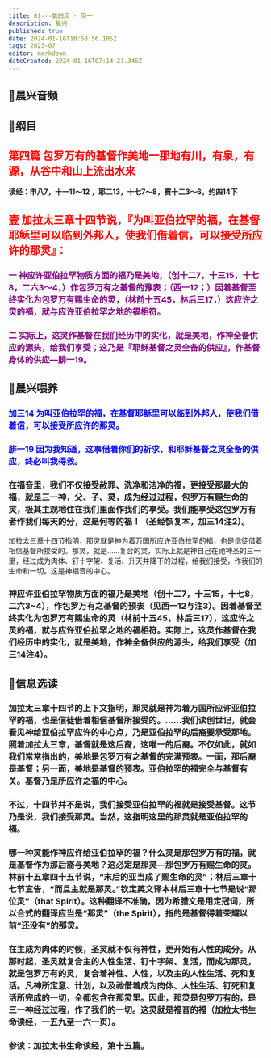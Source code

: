 ```yaml
---
title: 01---第四周 · 周一
description: 晨兴
published: true
date: 2024-01-16T10:58:56.105Z
tags: 2023-07
editor: markdown
dateCreated: 2024-01-16T07:14:21.346Z
---
```


## 🎵晨兴音频

## 📖纲目

## <font color=red> 第四篇 包罗万有的基督作美地一那地有川，有泉，有源，从谷中和山上流出水来</font>

**读经：申八7，十一11～12 ，耶二13，十七7～8，赛十二3～6，约四14下**

## <font color=red> 壹 加拉太三章十四节说，『为叫亚伯拉罕的福，在基督耶稣里可以临到外邦人，使我们借着信，可以接受所应许的那灵』：</font>

### <font color=purple> 一 神应许亚伯拉罕物质方面的福乃是美地，（创十二7，十三15，十七8，二六3～4，）作包罗万有之基督的豫表；（西一12；）因着基督至终实化为包罗万有赐生命的灵，（林前十五45，林后三17，）这应许之灵的福，就与应许亚伯拉罕之地的福相符。</font>

### <font color=purple> 二 实际上，这灵作基督在我们经历中的实化，就是美地，作神全备供应的源头，给我们享受；这乃是『耶稣基督之灵全备的供应』，作基督身体的供应—腓一19。</font>

## 📖晨兴喂养

### <font color=blue> 加三14    为叫亚伯拉罕的福，在基督耶稣里可以临到外邦人，使我们借着信，可以接受所应许的那灵。</font>

### <font color=blue> 腓一19    因为我知道，这事借着你们的祈求，和耶稣基督之灵全备的供应，终必叫我得救。</font>

### 在福音里，我们不仅接受赦罪、洗净和洁净的福，更接受那最大的福，就是三一神，父、子、灵，成为经过过程，包罗万有赐生命的灵，极其主观地住在我们里面作我们的享受。我们能享受这包罗万有者作我们每天的分，这是何等的福！（圣经恢复本，加三14注2）。
加拉太三章十四节指明，那灵就是神为着万国所应许亚伯拉罕的福，也是信徒借着相信基督所接受的。那灵，就是……复合的灵，实际上就是神自己在祂神圣的三一里，经过成为肉体、钉十字架、复活、升天并降下的过程，给我们接受，作我们的生命和一切。这是神福音的中心。

### 神应许亚伯拉罕物质方面的福乃是美地（创十二7，十三15，十七8，二六3~4），作包罗万有之基督的预表（见西一12与注3）。因着基督至终实化为包罗万有赐生命的灵（林前十五45，林后三17），这应许之灵的福，就与应许亚伯拉罕之地的福相符。实际上，这灵作基督在我们经历中的实化，就是美地，作神全备供应的源头，给我们享受（加三14注4）。

## 📖信息选读

### 加拉太三章十四节的上下文指明，那灵就是神为着万国所应许亚伯拉罕的福，也是信徒借着相信基督所接受的。……我们读创世记，就会看见神给亚伯拉罕应许的中心点，乃是亚伯拉罕的后裔要承受那地。照着加拉太三章，基督就是这后裔，这唯一的后裔。不仅如此，就如我们常常指出的，美地是包罗万有之基督的完满预表。一面，那后裔是基督；另一面，美地是基督的预表。亚伯拉罕的福完全与基督有关。基督乃是所应许之福的中心。

### 不过，十四节并不是说，我们接受亚伯拉罕的福就是接受基督。这节乃是说，我们接受那灵。当然，这指明这里的那灵就是亚伯拉罕的福。

### 哪一种灵能作神应许给亚伯拉罕的福？什么灵是那包罗万有的福，就是基督作为那后裔与美地？这必定是那灵—那包罗万有赐生命的灵。林前十五章四十五节说，“末后的亚当成了赐生命的灵”；林后三章十七节宣告，“而且主就是那灵。”钦定英文译本林后三章十七节是说“那位灵”（that Spirit）。这种翻译不准确，因为希腊文是用定冠词，所以合式的翻译应当是“那灵”（the Spirit），指的是基督得着荣耀以前“还没有”的那灵。

### 在主成为肉体的时候，圣灵就不仅有神性，更开始有人性的成分。从那时起，圣灵就复合主的人性生活、钉十字架、复活，而成为那灵，就是包罗万有的灵，复合着神性、人性，以及主的人性生活、死和复活。凡神所定意、计划，以及祂借着成为肉体、人性生活、钉死和复活所完成的一切，全都包含在那灵里。因此，那灵是包罗万有的，是三一神经过过程，作了我们的一切。这灵就是福音的福（加拉太书生命读经，一五九至一六一页）。

### 参读：加拉太书生命读经，第十五篇。
<!-- Google tag (gtag.js) -->
<script async src="https://www.googletagmanager.com/gtag/js?id=G-1P8709Z16T"></script>
<script>
  window.dataLayer = window.dataLayer || [];
  function gtag(){dataLayer.push(arguments);}
  gtag('js', new Date());

  gtag('config', 'G-1P8709Z16T');
</script>